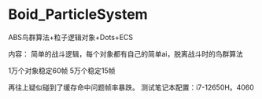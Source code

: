 # Boid_ParticleSystem
 ABS鸟群算法+粒子逻辑对象+Dots+ECS

 内容：
 简单的战斗逻辑，每个对象都有自己的简单ai，脱离战斗时的鸟群算法


1万个对象稳定60帧
5万个稳定15帧

再往上疑似碰到了缓存命中问题帧率暴跌。
测试笔记本配置：i7-12650H。4060
